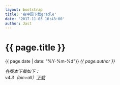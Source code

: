 ```yaml
---
layout: bootstrap
title: '在中国下载gradle'
date: '2017-11-03 10:43:00'
author: Jast
---
```

# {{ page.title }}
<i class="far fa-clock"></i>{{ page.date | date: "%Y-%m-%d"}}   <i class="far fa-user">{{ page.author }}

各版本下载如下：  
v4.3（bin+all）[下载](https://share.weiyun.com/6a49041509995a53481e88f57b1ee4d7)  

